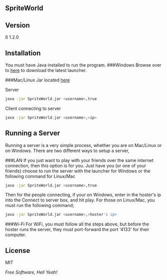 SpriteWorld
-----------
Version
-------
ß 1.2.0

Installation
--------------
You must have Java installed to run the program.
###Windows
Browse over to [here](https://www.dropbox.com/s/a6qg5h8haib651d/SpriteWorld%20Launcher%201.0.4.zip) to download the latest launcher.

###Mac/Linux
Jar located [here](https://www.dropbox.com/s/og0ummabbhliso4/SpriteWorld.jar)

Server
```sh
java -jar SpriteWorld.jar <username>,true
```
Client connecting to server
```sh
java -jar SpriteWorld.jar <username>,<ip>
```

Running a Server
----------------
Running a server is a very simple process, whether you are on Mac/Linux or on Windows.  There are two different ways to setup a server,

###LAN
If you just want to play with your friends over the same internet connection, then this option is for you.  Just have you (or one of your friends) choose to run the server with the launcher for Windows or the following command for Linux/Mac
```sh
java -jar SpriteWorld.jar <username>,true
```

Then for the people connecting, if your on Windows, enter in the hoster's ip into the Connect to server box, and hit play.  For those on Linux/Mac, you must run the following command;
```sh
java -jar SpriteWorld.jar <username>,<hoster's ip>
```
###Wi-Fi
For WiFi, you must follow all the steps above, but before the hoster runs the server, they must port-forward the port '4133' for their computer.


License
-------

MIT

*Free Software, Hell Yeah!*
